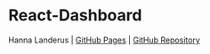 # React-Dashboard

Hanna Landerus | [GitHub Pages](https://hannalanderus.github.io/React-Dashboard) | [GitHub Repository](https://github.com/hannalanderus/React-Dashboard.git)
